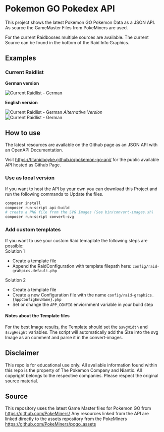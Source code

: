 # Pokemon GO Pokedex API

This project shows the latest Pokemon GO Pokemon Data as a JSON API.
As source the GameMaster Files from PokeMiners are used.

For the current Raidbosses multiple sources are available.
The current Source can be found in the bottom of the Raid Info Graphics. 

## Examples

### Current Raidlist

**German version**

![Current Raidlist - German](https://titanicboyke.github.io/pokemon-go-api/api/graphics/German/default.png)

**English version**

![Current Raidlist - German](https://titanicboyke.github.io/pokemon-go-api/api/graphics/English/default.png)
*Alternative Version*  
![Current Raidlist - German](https://titanicboyke.github.io/pokemon-go-api/api/graphics/English/reverse.png)

## How to use
The latest resources are available on the Github page as an JSON API with an OpenAPI Documentation.

Visit https://titanicboyke.github.io/pokemon-go-api/ for the public available API hosted as Github Page.

### Use as local version
If you want to host the API by your own you can download this Project and run the following commands to Update the files.
```bash
composer install
composer run-script api-build
# create a PNG file from the SVG Images (See bin/convert-images.sh)
composer run-script convert-svg
```

### Add custom templates
If you want to use your custom Raid temaplate the following steps are possible:  
Solution 1  
- Create a template file
- Append the RaidConfiguration with template filepath here: `config/raid-grahpics.default.php`

Solution 2  
- Create a template file
- Create a new Configuration file with the name `config/raid-graphics.{AppConfigEnvName}.php`
- Set or change the `APP_CONFIG` enviornment variable in your build step

#### Notes about the Template files
For the best Image results, the Template should set the `$svgWidth` and `$svgHeight` variables. The script will
automatically add the Size into the svg Image as an comment and parse it in the convert-images. 

## Disclaimer
This repo is for educational use only. All available information found within this repo is the property of The Pokemon Company and Niantic. All copyright belongs to the respective companies. Please respect the original source material.

## Source
This repository uses the latest Game Master files for Pokemon GO from https://github.com/PokeMiners/
Any resources linked from the API are linked directly to the assets repository from the PokeMiners https://github.com/PokeMiners/pogo_assets
